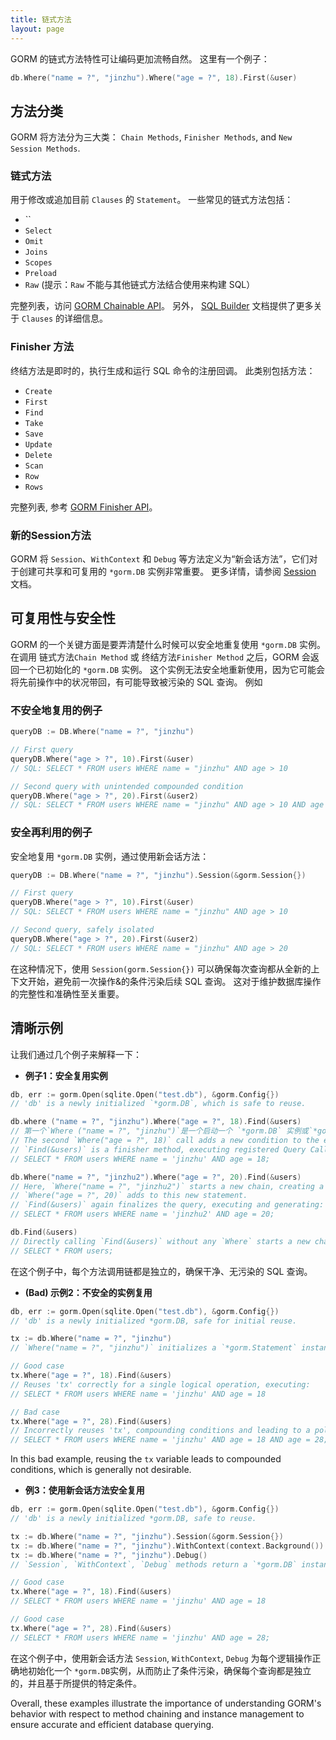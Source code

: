 ```yaml
---
title: 链式方法
layout: page
---
```


GORM 的链式方法特性可让编码更加流畅自然。 这里有一个例子：

```go
db.Where("name = ?", "jinzhu").Where("age = ?", 18).First(&user)
```

## 方法分类

GORM 将方法分为三大类： `Chain Methods`, `Finisher Methods`, and `New Session Methods`.

### 链式方法

用于修改或追加目前 `Clauses` 的 `Statement`。 一些常见的链式方法包括：

- ``
- `Select`
- `Omit`
- `Joins`
- `Scopes`
- `Preload`
- `Raw` (提示：`Raw` 不能与其他链式方法结合使用来构建 SQL）

完整列表，访问 [GORM Chainable API](https://github.com/go-gorm/gorm/blob/master/chainable_api.go)。 另外， [SQL Builder](sql_builder.html) 文档提供了更多关于 `Clauses` 的详细信息。

### Finisher 方法

终结方法是即时的，执行生成和运行 SQL 命令的注册回调。 此类别包括方法：

- `Create`
- `First`
- `Find`
- `Take`
- `Save`
- `Update`
- `Delete`
- `Scan`
- `Row`
- `Rows`

完整列表, 参考 [GORM Finisher API](https://github.com/go-gorm/gorm/blob/master/finisher_api.go)。

### 新的Session方法

GORM 将 `Session`、`WithContext` 和 `Debug` 等方法定义为“新会话方法”，它们对于创建可共享和可复用的 `*gorm.DB` 实例非常重要。 更多详情，请参阅 [Session](session.html) 文档。

## 可复用性与安全性

GORM 的一个关键方面是要弄清楚什么时候可以安全地重复使用 `*gorm.DB` 实例。 在调用 链式方法`Chain Method` 或 终结方法`Finisher Method` 之后，GORM 会返回一个已初始化的 `*gorm.DB` 实例。 这个实例无法安全地重新使用，因为它可能会将先前操作中的状况带回，有可能导致被污染的 SQL 查询。 例如

### 不安全地复用的例子

```go
queryDB := DB.Where("name = ?", "jinzhu")

// First query
queryDB.Where("age > ?", 10).First(&user)
// SQL: SELECT * FROM users WHERE name = "jinzhu" AND age > 10

// Second query with unintended compounded condition
queryDB.Where("age > ?", 20).First(&user2)
// SQL: SELECT * FROM users WHERE name = "jinzhu" AND age > 10 AND age > 20
```

### 安全再利用的例子

安全地复用 `*gorm.DB` 实例，通过使用新会话方法：

```go
queryDB := DB.Where("name = ?", "jinzhu").Session(&gorm.Session{})

// First query
queryDB.Where("age > ?", 10).First(&user)
// SQL: SELECT * FROM users WHERE name = "jinzhu" AND age > 10

// Second query, safely isolated
queryDB.Where("age > ?", 20).First(&user2)
// SQL: SELECT * FROM users WHERE name = "jinzhu" AND age > 20
```

在这种情况下，使用 `Session(gorm.Session{})` 可以确保每次查询都从全新的上下文开始，避免前一次操作&的条件污染后续 SQL 查询。 这对于维护数据库操作的完整性和准确性至关重要。

## 清晰示例

让我们通过几个例子来解释一下：

- **例子1：安全复用实例**

```go
db, err := gorm.Open(sqlite.Open("test.db"), &gorm.Config{})
// 'db' is a newly initialized `*gorm.DB`, which is safe to reuse.

db.where ("name = ?", "jinzhu").Where("age = ?", 18).Find(&users)
// 第一个`Where ("name = ?", "jinzhu")`是一个启动一个 `*gorm.DB` 实例或`*gorm.Statement`的链式方法。
// The second `Where("age = ?", 18)` call adds a new condition to the existing `*gorm.Statement`.
// `Find(&users)` is a finisher method, executing registered Query Callbacks, generating and running:
// SELECT * FROM users WHERE name = 'jinzhu' AND age = 18;

db.Where("name = ?", "jinzhu2").Where("age = ?", 20).Find(&users)
// Here, `Where("name = ?", "jinzhu2")` starts a new chain, creating a fresh `*gorm.Statement`.
// `Where("age = ?", 20)` adds to this new statement.
// `Find(&users)` again finalizes the query, executing and generating:
// SELECT * FROM users WHERE name = 'jinzhu2' AND age = 20;

db.Find(&users)
// Directly calling `Find(&users)` without any `Where` starts a new chain and executes:
// SELECT * FROM users;
```

在这个例子中，每个方法调用链都是独立的，确保干净、无污染的 SQL 查询。

- **(Bad) 示例2：不安全的实例复用**

```go
db, err := gorm.Open(sqlite.Open("test.db"), &gorm.Config{})
// 'db' is a newly initialized *gorm.DB, safe for initial reuse.

tx := db.Where("name = ?", "jinzhu")
// `Where("name = ?", "jinzhu")` initializes a `*gorm.Statement` instance, which should not be reused across different logical operations.

// Good case
tx.Where("age = ?", 18).Find(&users)
// Reuses 'tx' correctly for a single logical operation, executing:
// SELECT * FROM users WHERE name = 'jinzhu' AND age = 18

// Bad case
tx.Where("age = ?", 28).Find(&users)
// Incorrectly reuses 'tx', compounding conditions and leading to a polluted query:
// SELECT * FROM users WHERE name = 'jinzhu' AND age = 18 AND age = 28;
```

In this bad example, reusing the `tx` variable leads to compounded conditions, which is generally not desirable.

- **例3：使用新会话方法安全复用**

```go
db, err := gorm.Open(sqlite.Open("test.db"), &gorm.Config{})
// 'db' is a newly initialized *gorm.DB, safe to reuse.

tx := db.Where("name = ?", "jinzhu").Session(&gorm.Session{})
tx := db.Where("name = ?", "jinzhu").WithContext(context.Background())
tx := db.Where("name = ?", "jinzhu").Debug()
// `Session`, `WithContext`, `Debug` methods return a `*gorm.DB` instance marked as safe for reuse. They base a newly initialized `*gorm.Statement` on the current conditions.

// Good case
tx.Where("age = ?", 18).Find(&users)
// SELECT * FROM users WHERE name = 'jinzhu' AND age = 18

// Good case
tx.Where("age = ?", 28).Find(&users)
// SELECT * FROM users WHERE name = 'jinzhu' AND age = 28;
```

在这个例子中，使用新会话方法 `Session`, `WithContext`, `Debug` 为每个逻辑操作正确地初始化一个 `*gorm.DB`实例，从而防止了条件污染，确保每个查询都是独立的，并且基于所提供的特定条件。

Overall, these examples illustrate the importance of understanding GORM's behavior with respect to method chaining and instance management to ensure accurate and efficient database querying.
